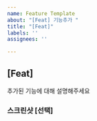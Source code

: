 ```yaml
---
name: Feature Template
about: "[Feat] 기능추가 "
title: "[Feat]"
labels: ''
assignees: ''

---
```


## [Feat] 
추가된 기능에 대해 설명해주세요

### 스크린샷 [선택]
